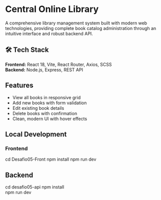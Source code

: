 #  Central Online Library

A comprehensive library management system built with modern web technologies, providing complete book catalog administration through an intuitive interface and robust backend API.

## 🛠 Tech Stack

**Frontend:** React 18, Vite, React Router, Axios, SCSS  
**Backend:** Node.js, Express, REST API  

##  Features

-  View all books in responsive grid
-  Add new books with form validation
-  Edit existing book details
-  Delete books with confirmation
-  Clean, modern UI with hover effects

##  Local Development

### Frontend
cd Desafio05-Front
npm install
npm run dev

##  Backend

cd desafio05-api
npm install  
npm run dev

